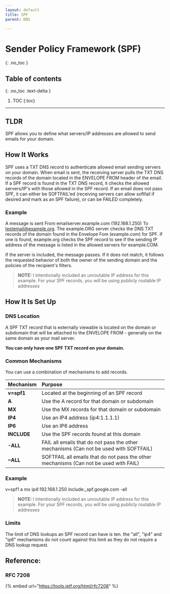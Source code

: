 ```yaml
---
layout: default
title: SPF
parent: DNS

---
```

# Sender Policy Framework \(SPF\)
{: .no_toc }

## Table of contents
{: .no_toc .text-delta }

1. TOC
{:toc}

---

## TLDR

SPF allows you to define what servers/IP addresses are allowed to send emails for your domain.

## How It Works

SPF uses a TXT DNS record to authenticate allowed email sending servers on your domain. When email is sent, the receiving server pulls the TXT DNS records of the domain located in the ENVELOPE FROM header of the email. If a SPF record is found in the TXT DNS record, it checks the allowed servers/IP's with those allowed in the SPF record. If an email does not pass SPF, it can either be SOFTFAIL'ed \(receiving servers can allow softfail if desired and mark as an SPF failure\), or can be FAILED completely.

### Example

A message is sent From emailserver.example.com \(192.168.1.250\) To testemail@example.org. The example.ORG server checks the DNS TXT records of the domain found in the Envelope Fom \(example.com\) for SPF. If one is found, example.org checks the SPF record to see if the sending IP address of the message is listed in the allowed servers for example.COM. 

If the server is included, the message passes. If it does not match, it follows the requested behavior of both the owner of the sending domain and the policies of the recipient's filters.

> **NOTE:** I intentionally included an unroutable IP address for this example. For your SPF records, you will be using publicly routable IP addresses

## How It Is Set Up

### DNS Location

A SPF TXT record that is externally viewable is located on the domain or subdomain that will be attached to the ENVELOPE FROM - generally on the same domain as your mail server.

**You can only have one SPF TXT record on your domain.**

### Common Mechanisms

You can use a combination of mechanisms to add records.

| Mechanism | Purpose |
| :--- | :--- |
| **v=spf1** | Located at the beginning of an SPF record |
| **A** | Use the A record for that domain or subdomain |
| **MX** | Use the MX records for that domain or subdomain |
| **IP4** | Use an IP4 address \(ip4:1.1.1.1\) |
| **IP6** | Use an IP6 address |
| **INCLUDE** | Use the SPF records found at this domain |
| **-ALL** | FAIL all emails that do not pass the other mechanisms \(Can not be used with SOFTFAIL\) |
| **~ALL** | SOFTFAIL all emails that do not pass the other mechanisms \(Can not be used with FAIL\) |

### Example

 v=spf1 a mx ip4:192.168.1.250 include:\_spf.google.com -all

> **NOTE:** I intentionally included an unroutable IP address for this example. For your SPF records, you will be using publicly routable IP addresses

### Limits

The limit of DNS lookups an SPF record can have is ten. the "all", "ip4" and "ip6" mechanisms do not count against this limit as they do not require a DNS lookup request.

## Reference:

### RFC 7208 

{% embed url="https://tools.ietf.org/html/rfc7208" %}



